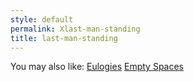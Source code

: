 ```yaml
---
style: default
permalink: Xlast-man-standing
title: last-man-standing
---
```

You may also like:
[Eulogies](http://scp-wiki.net/eulogies)
[Empty Spaces](http://scp-wiki.net/empty-spaces)